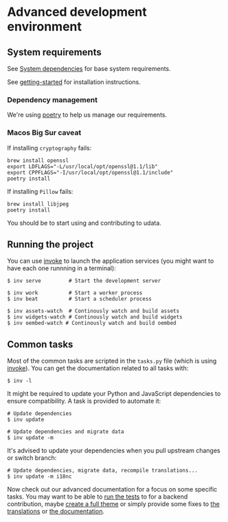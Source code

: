 # Advanced development environment

## System requirements

See [System dependencies](system-dependencies.md) for base system requirements.

See [getting-started](getting-started.md) for installation instructions.

### Dependency management

We're using [poetry](https://github.com/python-poetry/poetry) to help us manage our requirements.

### Macos Big Sur caveat

If installing `cryptography` fails:

```
brew install openssl
export LDFLAGS="-L/usr/local/opt/openssl@1.1/lib"
export CPPFLAGS="-I/usr/local/opt/openssl@1.1/include"
poetry install
```

If installing `Pillow` fails:
```
brew install libjpeg
poetry install
```

You should be to start using and contributing to udata.

## Running the project

You can use [invoke][] to launch the application services
(you might want to have each one runnning in a terminal):

```shell
$ inv serve         # Start the development server

$ inv work          # Start a worker process
$ inv beat          # Start a scheduler process

$ inv assets-watch  # Continously watch and build assets
$ inv widgets-watch # Continously watch and build widgets
$ inv oembed-watch # Continously watch and build oembed
```

## Common tasks

Most of the common tasks are scripted in the `tasks.py` file (which is using [invoke][]).
You can get the documentation related to all tasks with:

```shell
$ inv -l
```

It might be required to update your Python and JavaScript dependencies to ensure compatibility.
A task is provided to automate it:

```shell
# Update dependencies
$ inv update

# Update dependencies and migrate data
$ inv update -m
```

It's advised to update your dependencies when you pull upstream changes or switch branch:

```shell
# Update dependencies, migrate data, recompile translations...
$ inv update -m i18nc
```

Now check out our advanced documentation for a focus on some specific tasks.
You may want to be able to [run the tests](testing-code.md) to for a backend contribution,
maybe [create a full theme](creating-theme.md)
or simply provide some fixes to [the translations](adding-translations.md)
or [the documentation](building-documentation.md).


[Python Virtual Environments - a Primer]: https://realpython.com/blog/python/python-virtual-environments-a-primer/
[dev-server]: http://localhost:7000/
[docker-compose-install]: https://docs.docker.com/compose/install/
[docker-compose]: https://docs.docker.com/compose/
[git]: https://git-scm.com/
[github]: https://github.com/opendatateam/udata
[new issue]: https://github.com/opendatateam/udata/issues/new
[homebrew]: http://brew.sh/
[invoke]: http://www.pyinvoke.org/
[install-virtualenv]: https://virtualenv.pypa.io/en/latest/installation.html
[nvm-install]: https://github.com/creationix/nvm#installation
